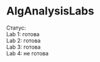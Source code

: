 # AlgAnalysisLabs

Статус:<br />
Lab 1: готова<br />
Lab 2: готова<br />
Lab 3: готова<br />
Lab 4: не готова<br />
